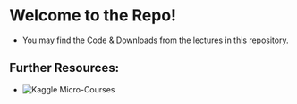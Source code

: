 # Welcome to the Repo!

- You may find the Code & Downloads from the lectures in this repository.

## Further Resources:
- ![Kaggle Micro-Courses](https://www.kaggle.com/learn)
